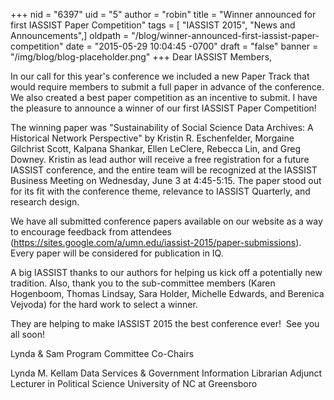 +++
nid = "6397"
uid = "5"
author = "robin"
title = "Winner announced for first IASSIST Paper Competition"
tags = [ "IASSIST 2015", "News and Announcements",]
oldpath = "/blog/winner-announced-first-iassist-paper-competition"
date = "2015-05-29 10:04:45 -0700"
draft = "false"
banner = "/img/blog/blog-placeholder.png"
+++
Dear IASSIST Members,

In our call for this year's conference we included a new Paper Track
that would require members to submit a full paper in advance of the
conference. We also created a best paper competition as an incentive to
submit. I have the pleasure to announce a winner of our first IASSIST
Paper Competition!

The winning paper was "Sustainability of Social Science Data Archives:
A Historical Network Perspective" by Kristin R. Eschenfelder, Morgaine
Gilchrist Scott, Kalpana Shankar, Ellen LeClere, Rebecca Lin, and Greg
Downey. Kristin as lead author will receive a free registration for a
future IASSIST conference, and the entire team will be recognized at the
IASSIST Business Meeting on Wednesday, June 3 at 4:45-5:15. The paper
stood out for its fit with the conference theme, relevance to IASSIST
Quarterly, and research design.

We have all submitted conference papers available on our website as a
way to encourage feedback from attendees
(https://sites.google.com/a/umn.edu/iassist-2015/paper-submissions).
Every paper will be considered for publication in IQ.

A big IASSIST thanks to our authors for helping us kick off a
potentially new tradition. Also, thank you to the sub-committee members
(Karen Hogenboom, Thomas Lindsay, Sara Holder, Michelle Edwards, and
Berenica Vejvoda) for the hard work to select a winner.

They are helping to make IASSIST 2015 the best conference ever!  See you
all soon!

Lynda & Sam
Program Committee Co-Chairs

Lynda M. Kellam Data Services & Government Information Librarian Adjunct
Lecturer in Political Science University of NC at Greensboro
